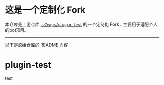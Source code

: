 # 这是一个定制化 Fork

本仓库是上游仓库 [`Le7emps/plugin-test`](https://github.com/Le7emps/plugin-test) 的一个定制化 Fork，主要用于适配个人的bot项目。

---

以下是原始仓库的 README 内容：
# plugin-test
test
